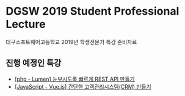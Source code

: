 # DGSW 2019 Student Professional Lecture
대구소프트웨어고등학교 2019년 학생전문가 특강 준비자료

## 진행 예정인 특강
- [\[php - Lumen\] 눈부시도록 빠르게 REST API 만들기](https://github.com/hw0k/student-professional-lecture/tree/master/%EB%88%88%EB%B6%80%EC%8B%9C%EB%8F%84%EB%A1%9D%20%EB%B9%A0%EB%A5%B4%EA%B2%8C%20REST%20API%20%EB%A7%8C%EB%93%A4%EA%B8%B0)
- [\[JavaScript - Vue.js\] 간단한 고객관리시스템(CRM) 만들기](https://github.com/hw0k/student-professional-lecture/tree/master/%EA%B0%84%EB%8B%A8%ED%95%9C%20%EA%B3%A0%EA%B0%9D%EA%B4%80%EB%A6%AC%EC%8B%9C%EC%8A%A4%ED%85%9C(CRM)%20%EB%A7%8C%EB%93%A4%EA%B8%B0)
